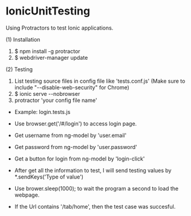 # IonicUnitTesting
Using Protractors to test Ionic applications.

(1) Installation
  1. $ npm install -g protractor
  2. $ webdriver-manager update

(2) Testing
  1. List testing source files in config file like 'tests.conf.js'
  (Make sure to include "--disable-web-security" for Chrome)
  2. $ ionic serve --nobrowser
  3. protractor 'your config file name'


* Example: login.tests.js

 - Use browser.get('/#/login') to access login page.
 - Get username from ng-model by 'user.email'
 - Get password from ng-model by 'user.password'
 - Get a button for login from ng-model by 'login-click'

 - After get all the information to test,
  I will send testing values by *.sendKeys('Type of value')
 
 - Use brower.sleep(1000);  to wait the program a second to load the webpage.

 - If the Url contains '/tab/home', then the test case was succesful.


    

